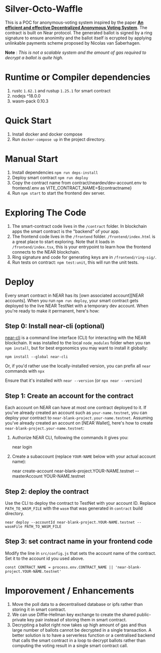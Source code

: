 Silver-Octo-Waffle
==================

This is a POC for anonymous-voting system inspired by the paper [**An efficient and effective Decentralized Anonymous Voting System**](https://arxiv.org/pdf/1804.06674.pdf). The contract is built on Near protocol. The generated ballot is signed by a ring signature to ensure anonimity and the ballot itself is ecrypted by applying unlinkable payments scheme proposed by Nicolas van Saberhagen.

**Note** : _This is not a scalable system and the amount of gas required to decrypt a ballot is quite high._ 

Runtime or Compiler dependencies
================================

1. rustc `1.62.1` and rustup `1.25.1` for smart contract
2. nodejs ^18.0.0
3. wasm-pack 0.10.3

Quick Start
===========

1. Install docker and docker compose
2. Run `docker-compose up` in the project directory.
   
Manual Start
===========

1. Install dependencies `npm run deps-install`
2. Deploy smart contract `npm run deploy`
3. Copy the contract name from contract/neardev/dev-account.env to frontend/.env as VITE_CONTRACT_NAME=${contractname}
4. Run `npm start` to start the frontend dev server.

Exploring The Code
==================

1. The smart-contract code lives in the `/contract` folder. In blockchain apps the smart contract is the "backend" of your app.
2. The frontend code lives in the `/frontend` folder. `/frontend/index.html` is a great
   place to start exploring. Note that it loads in `/frontend/index.tsx`,
   this is your entrypoint to learn how the frontend connects to the NEAR blockchain.
3. Ring signature and code for generating keys are in `/frontend/ring-sig/`.
4. Run tests on contract: `npm test:unit`, this will run the unit tests. 


Deploy
======

Every smart contract in NEAR has its [own associated account][NEAR accounts]. 
When you run `npm run deploy`, your smart contract gets deployed to the live NEAR TestNet with a temporary dev account.
When you're ready to make it permanent, here's how:


Step 0: Install near-cli (optional)
-------------------------------------

[near-cli](https://docs.near.org/tools/near-cli) is a command line interface (CLI) for interacting with the NEAR blockchain. It was installed to the local `node_modules` folder when you ran `npm install`, but for best ergonomics you may want to install it globally:

    npm install --global near-cli

Or, if you'd rather use the locally-installed version, you can prefix all `near` commands with `npx`

Ensure that it's installed with `near --version` (or `npx near --version`)


Step 1: Create an account for the contract
------------------------------------------

Each account on NEAR can have at most one contract deployed to it. If you've already created an account such as `your-name.testnet`, you can deploy your contract to `near-blank-project.your-name.testnet`. Assuming you've already created an account on [NEAR Wallet], here's how to create `near-blank-project.your-name.testnet`:

1. Authorize NEAR CLI, following the commands it gives you:

      near login

2. Create a subaccount (replace `YOUR-NAME` below with your actual account name):

      near create-account near-blank-project.YOUR-NAME.testnet --masterAccount YOUR-NAME.testnet

Step 2: deploy the contract
---------------------------

Use the CLI to deploy the contract to TestNet with your account ID.
Replace `PATH_TO_WASM_FILE` with the `wasm` that was generated in `contract` build directory.

    near deploy --accountId near-blank-project.YOUR-NAME.testnet --wasmFile PATH_TO_WASM_FILE


Step 3: set contract name in your frontend code
-----------------------------------------------

Modify the line in `src/config.js` that sets the account name of the contract. Set it to the account id you used above.

    const CONTRACT_NAME = process.env.CONTRACT_NAME || 'near-blank-project.YOUR-NAME.testnet'

Imporovement / Enhancements
===========================

1. Move the poll data to a decentralised database or ipfs rather than storing it in smart contract.
2. We can use Diffie-Hellman key exchange to create the shared public-private key pair instead of storing them in smart contract.
3. Decrypting a ballot right now takes up high amount of gas and thus large number of ballots cannot be decrypted in a single transaction.
A better solution is to have a serverless function or a centralised backend that calls the smart contract in a loop to decrypt ballots rather than computing the voting result in a single smart contract call. 